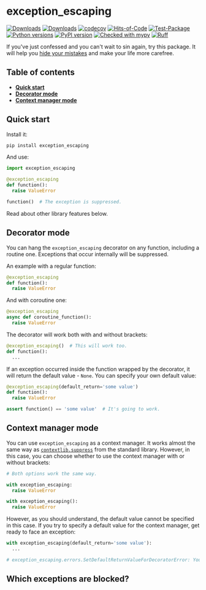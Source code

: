 # exception_escaping

[![Downloads](https://static.pepy.tech/badge/exception_escaping/month)](https://pepy.tech/project/exception_escaping)
[![Downloads](https://static.pepy.tech/badge/exception_escaping)](https://pepy.tech/project/exception_escaping)
[![codecov](https://codecov.io/gh/pomponchik/exception_escaping/graph/badge.svg?token=q7eAfV5g7q)](https://codecov.io/gh/pomponchik/exception_escaping)
[![Hits-of-Code](https://hitsofcode.com/github/pomponchik/exception_escaping?branch=main)](https://hitsofcode.com/github/pomponchik/exception_escaping/view?branch=main)
[![Test-Package](https://github.com/pomponchik/exception_escaping/actions/workflows/tests_and_coverage.yml/badge.svg)](https://github.com/pomponchik/exception_escaping/actions/workflows/tests_and_coverage.yml)
[![Python versions](https://img.shields.io/pypi/pyversions/exception_escaping.svg)](https://pypi.python.org/pypi/exception_escaping)
[![PyPI version](https://badge.fury.io/py/exception_escaping.svg)](https://badge.fury.io/py/exception_escaping)
[![Checked with mypy](http://www.mypy-lang.org/static/mypy_badge.svg)](http://mypy-lang.org/)
[![Ruff](https://img.shields.io/endpoint?url=https://raw.githubusercontent.com/astral-sh/ruff/main/assets/badge/v2.json)](https://github.com/astral-sh/ruff)


If you've just confessed and you can't wait to sin again, try this package. It will help you [hide your mistakes](https://en.wikipedia.org/wiki/Error_hiding) and make your life more carefree.


## Table of contents

- [**Quick start**](#quick-start)
- [**Decorator mode**](#decorator-mode)
- [**Context manager mode**](#context-manager-mode)


## Quick start

Install it:

```bash
pip install exception_escaping
```

And use:

```python
import exception_escaping

@exception_escaping
def function():
  raise ValueError

function()  # The exception is suppressed.
```

Read about other library features below.


## Decorator mode

You can hang the `exception_escaping` decorator on any function, including a routine one. Exceptions that occur internally will be suppressed.

An example with a regular function:

```python
@exception_escaping
def function():
  raise ValueError
```

And with coroutine one:

```python
@exception_escaping
async def coroutine_function():
  raise ValueError
```

The decorator will work both with and without brackets:

```python
@exception_escaping()  # This will work too.
def function():
  ...
```

If an exception occurred inside the function wrapped by the decorator, it will return the default value - `None`. You can specify your own default value:

```python
@exception_escaping(default_return='some value')
def function():
  raise ValueError

assert function() == 'some value'  # It's going to work.
```


## Context manager mode

You can use `exception_escaping` as a context manager. It works almost the same way as [`contextlib.suppress`](https://docs.python.org/3/library/contextlib.html#contextlib.suppress) from the standard library. However, in this case, you can choose whether to use the context manager with or without brackets:

```python
# Both options work the same way.

with exception_escaping:
  raise ValueError

with exception_escaping():
  raise ValueError
```

However, as you should understand, the default value cannot be specified in this case. If you try to specify a default value for the context manager, get ready to face an exception:

```python
with exception_escaping(default_return='some value'):
  ...

# exception_escaping.errors.SetDefaultReturnValueForDecoratorError: You cannot set a default value for the context manager. This is only possible for the decorator.
```

## Which exceptions are blocked?
